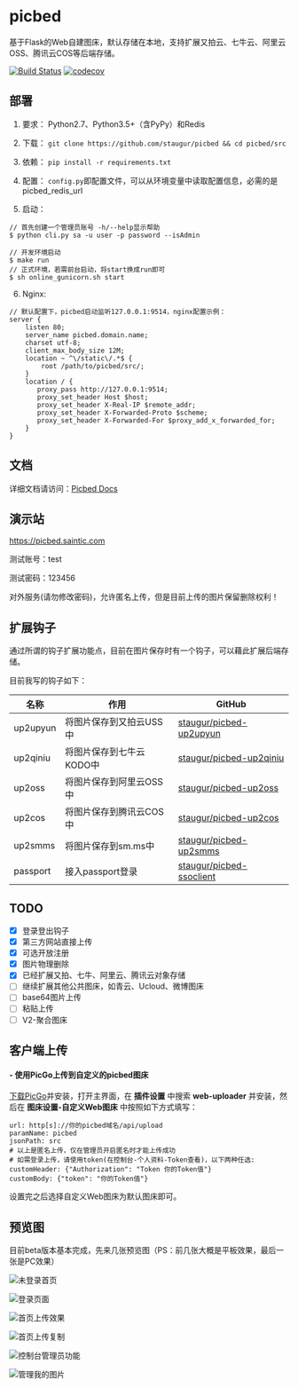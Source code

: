 # picbed

基于Flask的Web自建图床，默认存储在本地，支持扩展又拍云、七牛云、阿里云OSS、腾讯云COS等后端存储。

[![Build Status](https://travis-ci.org/staugur/picbed.svg?branch=master)](https://travis-ci.org/staugur/picbed)
[![codecov](https://codecov.io/gh/staugur/picbed/branch/master/graph/badge.svg)](https://codecov.io/gh/staugur/picbed)

## 部署

1. 要求： Python2.7、Python3.5+（含PyPy）和Redis

2. 下载： `git clone https://github.com/staugur/picbed && cd picbed/src`

3. 依赖： `pip install -r requirements.txt`

4. 配置： `config.py`即配置文件，可以从环境变量中读取配置信息，必需的是picbed_redis_url

5. 启动： 
```
// 首先创建一个管理员账号 -h/--help显示帮助
$ python cli.py sa -u user -p password --isAdmin

// 开发环境启动
$ make run
// 正式环境，若需前台启动，将start换成run即可
$ sh online_gunicorn.sh start
```

6. Nginx:
```
// 默认配置下，picbed启动监听127.0.0.1:9514，nginx配置示例：
server {
    listen 80;
    server_name picbed.domain.name;
    charset utf-8;
    client_max_body_size 12M;
    location ~ ^\/static\/.*$ {
        root /path/to/picbed/src/;
    }
    location / {
       proxy_pass http://127.0.0.1:9514;
       proxy_set_header Host $host;
       proxy_set_header X-Real-IP $remote_addr;
       proxy_set_header X-Forwarded-Proto $scheme;
       proxy_set_header X-Forwarded-For $proxy_add_x_forwarded_for;
    }
}
```

## 文档

详细文档请访问：[Picbed Docs](https://docs.saintic.com/picbed)

## 演示站

https://picbed.saintic.com

测试账号：test

测试密码：123456

对外服务(请勿修改密码)，允许匿名上传，但是目前上传的图片保留删除权利！

## 扩展钩子

通过所谓的钩子扩展功能点，目前在图片保存时有一个钩子，可以藉此扩展后端存储。

目前我写的钩子如下：

| 名称 | 作用 | GitHub |
| ---- | ----- | ----- |
| up2upyun | 将图片保存到又拍云USS中 | [staugur/picbed-up2upyun](https://github.com/staugur/picbed-up2upyun) |
| up2qiniu | 将图片保存到七牛云KODO中 | [staugur/picbed-up2qiniu](https://github.com/staugur/picbed-up2qiniu) |
| up2oss | 将图片保存到阿里云OSS中 | [staugur/picbed-up2oss](https://github.com/staugur/picbed-up2oss) |
| up2cos | 将图片保存到腾讯云COS中 | [staugur/picbed-up2cos](https://github.com/staugur/picbed-up2cos) |
| up2smms | 将图片保存到sm.ms中 | [staugur/picbed-up2smms](https://github.com/staugur/picbed-up2smms) |
| passport | 接入passport登录 | [staugur/picbed-ssoclient](https://github.com/staugur/picbed-ssoclient) |

## TODO

- [x] 登录登出钩子
- [x] 第三方网站直接上传
- [x] 可选开放注册
- [x] 图片物理删除
- [x] 已经扩展又拍、七牛、阿里云、腾讯云对象存储
- [ ] 继续扩展其他公共图床，如青云、Ucloud、微博图床
- [ ] base64图片上传
- [ ] 粘贴上传
- [ ] V2-聚合图床

## 客户端上传

#### - 使用PicGo上传到自定义的picbed图床

[下载PicGo](https://github.com/Molunerfinn/PicGo/releases)并安装，打开主界面，在 **插件设置** 中搜索 **web-uploader** 并安装，然后在 **图床设置-自定义Web图床** 中按照如下方式填写：

```
url: http[s]://你的picbed域名/api/upload
paramName: picbed
jsonPath: src
# 以上是匿名上传，仅在管理员开启匿名时才能上传成功
# 如需登录上传，请使用token(在控制台-个人资料-Token查看)，以下两种任选:
customHeader: {"Authorization": "Token 你的Token值"}
customBody: {"token": "你的Token值"}
```

设置完之后选择自定义Web图床为默认图床即可。

## 预览图

目前beta版本基本完成，先来几张预览图（PS：前几张大概是平板效果，最后一张是PC效果）

![未登录首页](./Snapshot/1.png)

![登录页面](./Snapshot/2.png)

![首页上传效果](./Snapshot/3.png)

![首页上传复制](./Snapshot/4.png)

![控制台管理员功能](./Snapshot/5.png)

![管理我的图片](./Snapshot/6.png)
